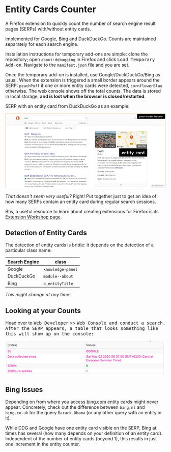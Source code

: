 # Entity Cards Counter

A Firefox extension to quickly count the number of search engine result pages (SERPs) with/without entity cards. 

Implemented for Google, Bing and DuckDuckGo. Counts are maintained separately for each search engine.

Installation instructions for temporary add-ons are simple: clone the repository; open `about:debugging` in Firefox and click <kbd>Load Temporary Add-on</kbd>. Navigate to the `manifest.json` file and you are set.

Once the temporary add-on is installed, use Google/DuckDuckGo/Bing as usual. When the extension is triggered a small border appears around the SERP: `peachPuff` if one or more entity cards were detected, `cornflowerBlue` otherwise. The web console shows off the total counts. The data is stored in local storage, **and is lost when the browser is closed/restarted**.

SERP with an entity card from DuckDuckGo as an example:

![entity card example](card.png)

*That doesn't seem very useful?* Right! Put together just to get an idea of how many SERPs contain an entity card during regular search sessions.

Btw, a useful resource to learn about creating extensions for Firefox is its [Extension Workshop page](https://extensionworkshop.com/).

## Detection of Entity Cards

The detection of entity cards is brittle: it depends on the detection of a particular class name:

| Search Engine     | class |
|------------|-------------------|
| Google     | `knowledge-panel` |
| DuckDuckGo | `module--about`   |
| Bing       | `b_entityTitle`   |

*This might change at any time!*

## Looking at your Counts

Head over to <kbd>Web Developer</kbd> >> <kbd>Web Console</kdbd> and conduct a search. After the SERP appears, a table that looks something like this will show up on the console:

![console.table output](table.png)


## Bing Issues

Depending on from where you access [bing.com](https://www.bing.com) entity cards might never appear. Concretely, check out the difference between `bing.nl` and `bing.co.uk` for the query `Barack Obama` (or any other query with an entity in it).

While DDG and Google have one entity card visible on the SERP, Bing at times has several (how many depends on your definition of an entity card). Independent of the number of entity cards (beyond 1), this results in just one increment in the entity counter.